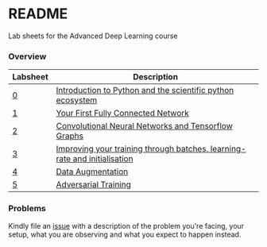 # README

Lab sheets for the Advanced Deep Learning course

### Overview

| Labsheet | Description |
|----------|-------------|
| [0](Lab_0_Python_Intro/0%20-%20Contents.ipynb) | [Introduction to Python and the scientific python ecosystem](Lab_0_Python_Intro/0%20-%20Contents.ipynb) |
| [1](Lab_1_DNNs/Lab%20sheet%201.ipynb) | [Your First Fully Connected Network](Lab_1_DNNs/Lab%20sheet%201.ipynb) |
| [2](Lab_2_CNNs/Lab%20sheet%202.ipynb) | [Convolutional Neural Networks and Tensorflow Graphs](Lab_2_CNNs/Lab%20sheet%202.ipynb) |
| [3](Lab_3_Training/Lab%20sheet%203.ipynb) | [Improving your training through batches, learning-rate and initialisation](Lab_3_Training/Lab%20sheet%203.ipynb) | 
| [4](Lab_4_Augment/Lab%20sheet%204.ipynb) | [Data Augmentation](Lab_4_Augment/Lab%20sheet%204.ipynb) | 
| [5](Lab_5_Adversarial_Training/Lab%20sheet%205.ipynb) | [Adversarial Training](Lab_5_Adversarial_Training/Lab%20sheet%205.ipynb) | 

### Problems

Kindly file an
[issue](https://github.com/COMSM0018-Applied-Deep-Learning/labsheets/issues)
with a description of the problem you're facing, your setup, what you are
observing and what you expect to happen instead.
